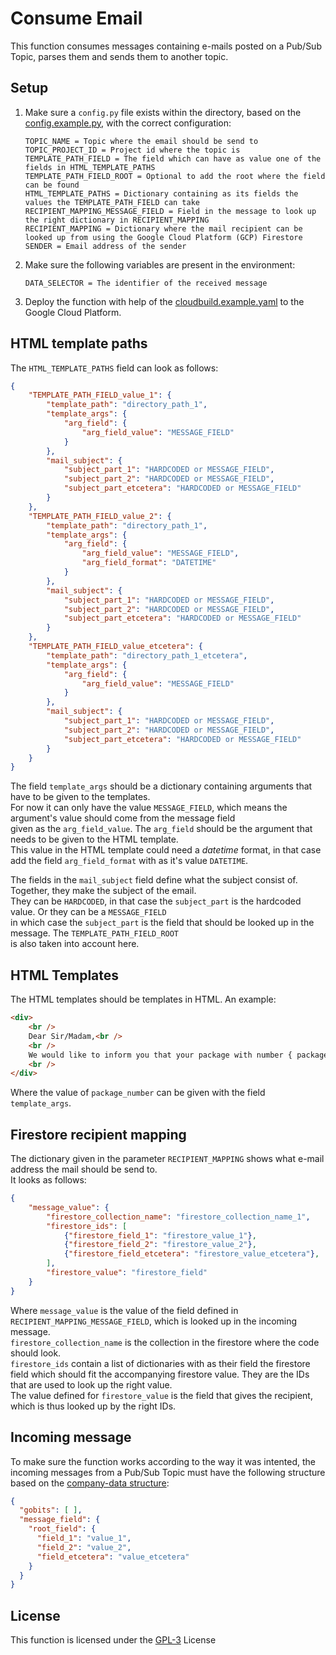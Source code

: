 # Consume Email
This function consumes messages containing e-mails posted on a Pub/Sub Topic, parses them and sends them to another topic.

## Setup
1. Make sure a ```config.py``` file exists within the directory, based on the [config.example.py](config.example.py), with the correct configuration:
    ~~~
    TOPIC_NAME = Topic where the email should be send to
    TOPIC_PROJECT_ID = Project id where the topic is
    TEMPLATE_PATH_FIELD = The field which can have as value one of the fields in HTML_TEMPLATE_PATHS
    TEMPLATE_PATH_FIELD_ROOT = Optional to add the root where the field can be found
    HTML_TEMPLATE_PATHS = Dictionary containing as its fields the values the TEMPLATE_PATH_FIELD can take
    RECIPIENT_MAPPING_MESSAGE_FIELD = Field in the message to look up the right dictionary in RECIPIENT_MAPPING
    RECIPIENT_MAPPING = Dictionary where the mail recipient can be looked up from using the Google Cloud Platform (GCP) Firestore
    SENDER = Email address of the sender
    ~~~
2. Make sure the following variables are present in the environment:
    ~~~
    DATA_SELECTOR = The identifier of the received message
    ~~~
3. Deploy the function with help of the [cloudbuild.example.yaml](cloudbuild.example.yaml) to the Google Cloud Platform.

## HTML template paths
The ```HTML_TEMPLATE_PATHS``` field can look as follows:  
~~~JSON
{
    "TEMPLATE_PATH_FIELD_value_1": {
        "template_path": "directory_path_1",
        "template_args": {
            "arg_field": {
                "arg_field_value": "MESSAGE_FIELD"
            }
        },
        "mail_subject": {
            "subject_part_1": "HARDCODED or MESSAGE_FIELD",
            "subject_part_2": "HARDCODED or MESSAGE_FIELD",
            "subject_part_etcetera": "HARDCODED or MESSAGE_FIELD"
        }
    },
    "TEMPLATE_PATH_FIELD_value_2": {
        "template_path": "directory_path_1",
        "template_args": {
            "arg_field": {
                "arg_field_value": "MESSAGE_FIELD",
                "arg_field_format": "DATETIME"
            }
        },
        "mail_subject": {
            "subject_part_1": "HARDCODED or MESSAGE_FIELD",
            "subject_part_2": "HARDCODED or MESSAGE_FIELD",
            "subject_part_etcetera": "HARDCODED or MESSAGE_FIELD"
        }
    },
    "TEMPLATE_PATH_FIELD_value_etcetera": {
        "template_path": "directory_path_1_etcetera",
        "template_args": {
            "arg_field": {
                "arg_field_value": "MESSAGE_FIELD"
            }
        },
        "mail_subject": {
            "subject_part_1": "HARDCODED or MESSAGE_FIELD",
            "subject_part_2": "HARDCODED or MESSAGE_FIELD",
            "subject_part_etcetera": "HARDCODED or MESSAGE_FIELD"
        }
    }
}
~~~
The field ```template_args``` should be a dictionary containing arguments that have to be given to the templates.  
For now it can only have the value ```MESSAGE_FIELD```, which means the argument's value should come from the message field  
given as the ```arg_field_value```. The ```arg_field``` should be the argument that needs to be given to the HTML template.  
This value in the HTML template could need a *datetime* format, in that case add the field ```arg_field_format``` with as
 it's value ```DATETIME```.

The fields in the ```mail_subject``` field define what the subject consist of. Together, they make the subject of the email.  
They can be ```HARDCODED```, in that case the ```subject_part``` is the hardcoded value. Or they can be a ```MESSAGE_FIELD```  
in which case the ```subject_part``` is the field that should be looked up in the message. The ```TEMPLATE_PATH_FIELD_ROOT```  
is also taken into account here.

## HTML Templates
The HTML templates should be templates in HTML. An example:
~~~HTML
<div>
    <br />
    Dear Sir/Madam,<br />
    <br />
    We would like to inform you that your package with number { package_number } has arrived.<br />
    <br />
</div>
~~~
Where the value of ```package_number``` can be given with the field ```template_args```.

## Firestore recipient mapping
The dictionary given in the parameter ```RECIPIENT_MAPPING``` shows what e-mail address the mail should be send to.  
It looks as follows:  
~~~JSON
{
    "message_value": {
        "firestore_collection_name": "firestore_collection_name_1",
        "firestore_ids": [
            {"firestore_field_1": "firestore_value_1"},
            {"firestore_field_2": "firestore_value_2"},
            {"firestore_field_etcetera": "firestore_value_etcetera"},
        ],
        "firestore_value": "firestore_field"
    }
}
~~~
Where ```message_value``` is the value of the field defined in ```RECIPIENT_MAPPING_MESSAGE_FIELD```, which is looked up in the incoming message.  
```firestore_collection_name``` is the collection in the firestore where the code should look.  
```firestore_ids``` contain a list of dictionaries with as their field the firestore field which should fit the accompanying firestore value. They are the IDs that are used to look up the right value.  
The value defined for ```firestore_value``` is the field that gives the recipient, which is thus looked up by the right IDs.

## Incoming message
To make sure the function works according to the way it was intented, the incoming messages from a Pub/Sub Topic must have the following structure based on the [company-data structure](https://vwt-digital.github.io/project-company-data.github.io/v1.1/schema):
~~~JSON
{
  "gobits": [ ],
  "message_field": {
    "root_field": {
      "field_1": "value_1",
      "field_2": "value_2",
      "field_etcetera": "value_etcetera"
    }
  }
}
~~~

## License
This function is licensed under the [GPL-3](https://www.gnu.org/licenses/gpl-3.0.en.html) License
